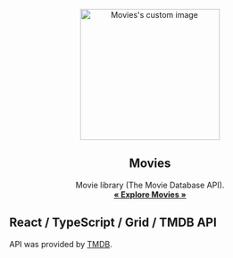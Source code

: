 <p align="center">
  <img src="https://raw.githubusercontent.com/andrian-kars/movies/2d4b2aebbb0b7782192bb410419bbf5c067be285/public/logo.svg" width="250" height="235" alt="Movies's custom image"/>
</p>
<h2 align="center">Movies</h2>

<p align="center">
  Movie library (The Movie Database API).
  <br>
  <a href="https://andrian-kars.github.io/movies/"><strong>« Explore Movies »</strong></a>
</p>

## React / TypeScript / Grid / TMDB API

API was provided by [TMDB](https://www.themoviedb.org/).
